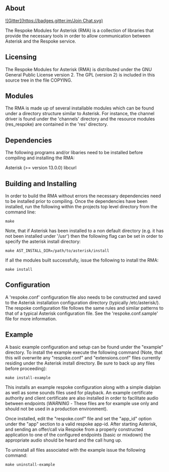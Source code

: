 ## About
[![Gitter](https://badges.gitter.im/Join Chat.svg)](https://gitter.im/respoke/chan_respoke?utm_source=badge&utm_medium=badge&utm_campaign=pr-badge&utm_content=badge)

The Respoke Modules for Asterisk (RMA) is a collection of libraries that provide
the necessary tools in order to allow communication between Asterisk and the
Respoke service.

## Licensing

The Respoke Modules for Asterisk (RMA) is distributed under the GNU General
Public License version 2. The GPL (version 2) is included in this source tree
in the file COPYING.

## Modules

The RMA is made up of several installable modules which can be found under a
directory structure similar to Asterisk.  For instance, the channel driver is
found under the 'channels' directory and the resource modules (res_respoke)
are contained in the 'res' directory.

## Dependencies

The following programs and/or libaries need to be installed before compiling
and installing the RMA:

Asterisk (>= version 13.0.0)
libcurl

## Building and Installing

In order to build the RMA without errors the necessary dependencies need to be
installed prior to compiling.  Once the dependencies have been installed, run
the following within the projects top level directory from the command line:

    make

Note, that if Asterisk has been installed to a non default directory (e.g. it
has not been installed under '/usr') then the following flag can be set in order
to specify the asterisk install directory:

    make AST_INSTALL_DIR=/path/to/asterisk/install

If all the modules built successfully, issue the following to install the RMA:

    make install

## Configuration

A 'respoke.conf' configuration file also needs to be constructed and saved to
the Asterisk installation configuration directory (typically /etc/asterisk/).
The respoke configuration file follows the same rules and similar patterns to
that of a typical Asterisk configuration file.  See the 'respoke.conf.sample'
file for more information.

## Example

A basic example configuration and setup can be found under the "example"
directory. To install the example execute the following command (Note, that
this will overwrite any "respoke.conf" and "extensions.conf" files currently
residing under the Asterisk install directory. Be sure to back up any files
before proceeding):

    make install-example

This installs an example respoke configuration along with a simple dialplan as
well as some sounds files used for playback. An example certificate authority
and client certificate are also installed in order to facilitate audio between
endpoints (*WARNING* - These files are for example use only and should not be
used in a production environment).

Once installed, edit the "respoke.conf" file and set the "app_id" option under
the "app" section to a valid respoke app-id. After starting Asterisk, and
sending an offer/call via Respoke from a properly constructed application to
one of the configured endpoints (basic or mixdown) the appropriate audio should
be heard and the call hung up.

To uninstall all files associated with the example issue the following command:

    make uninstall-example
